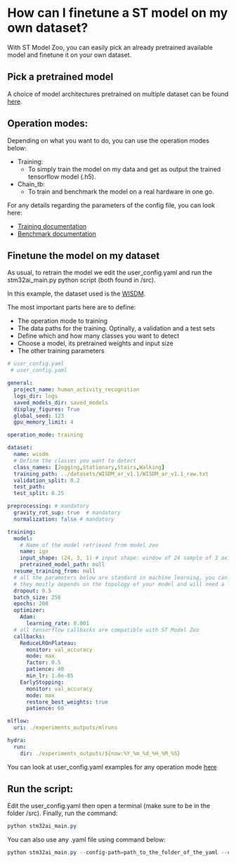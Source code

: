 # How can I finetune a ST model on my own dataset?

With ST Model Zoo, you can easily pick an already pretrained available model and finetune it on your own dataset.

## Pick a pretrained model

A choice of model architectures pretrained on multiple dataset can be found [here](https://github.com/STMicroelectronics/stm32ai-modelzoo-services/tree/main/human_activity_recognition/pretrained_models).

## Operation modes:

Depending on what you want to do, you can use the operation modes below:
- Training:
    - To simply train the model on my data and get as output the trained tensorflow model (.h5).
- Chain_tb:
    - To train and benchmark the model on a real hardware in one go.

For any details regarding the parameters of the config file, you can look here:
- [Training documentation](../README_TRAINING.md)
- [Benchmark documentation](../README_BENCHMARKING.md)


## Finetune the model on my dataset

As usual, to retrain the model we edit the user_config.yaml and run the stm32ai_main.py python script (both found in /src).

In this example, the dataset used is the [WISDM](https://www.cis.fordham.edu/wisdm/dataset.php).


The most important parts here are to define:
- The operation mode to training
- The data paths for the training. Optinally, a validation and a test sets
- Define which and how many classes you want to detect
- Choose a model, its pretrained weights and input size
- The other training parameters

```yaml
# user_config.yaml 
 # user_config.yaml

general:
  project_name: human_activity_recognition
  logs_dir: logs
  saved_models_dir: saved_models
  display_figures: True
  global_seed: 123
  gpu_memory_limit: 4

operation_mode: training

dataset:
  name: wisdm
  # Define the classes you want to detect
  class_names: [Jogging,Stationary,Stairs,Walking]
  training_path: ../datasets/WISDM_ar_v1.1/WISDM_ar_v1.1_raw.txt
  validation_split: 0.2
  test_path:
  test_split: 0.25

preprocessing: # mandatory
  gravity_rot_sup: true  # mandatory
  normalization: false # mandatory

training:
  model:
    # Name of the model retrieved from model zoo
    name: ign
    input_shape: (24, 3, 1) # input shape: window of 24 sample of 3 axis accelerometer
    pretrained_model_path: null
  resume_training_from: null
  # all the parameters below are standard in machine learning, you can look for them in google
  # they mostly depends on the topology of your model and will need a lot of testing
  dropout: 0.5
  batch_size: 256
  epochs: 200
  optimizer:
    Adam:
      learning_rate: 0.001
  # all tensorflow callbacks are compatible with ST Model Zoo
  callbacks:
    ReduceLROnPlateau:
      monitor: val_accuracy
      mode: max
      factor: 0.5
      patience: 40
      min_lr: 1.0e-05
    EarlyStopping:
      monitor: val_accuracy
      mode: max
      restore_best_weights: true
      patience: 60

mlflow:
  uri: ./experiments_outputs/mlruns

hydra:
  run:
    dir: ./experiments_outputs/${now:%Y_%m_%d_%H_%M_%S}
```

You can look at user_config.yaml examples for any operation mode [here](https://github.com/STMicroelectronics/stm32ai-modelzoo-services/tree/main/human_activity_recognition/src/config_file_examples)


## Run the script:

Edit the user_config.yaml then open a terminal (make sure to be in the folder /src). Finally, run the command:

```powershell
python stm32ai_main.py
```
You can also use any .yaml file using command below:
```powershell
python stm32ai_main.py --config-path=path_to_the_folder_of_the_yaml --config-name=name_of_your_yaml_file
```